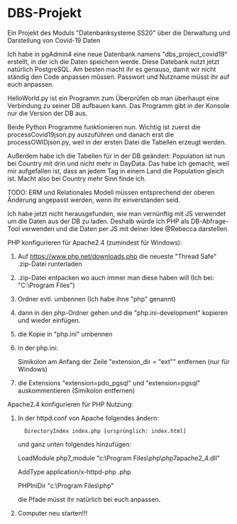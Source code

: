 # DBS-Projekt
Ein Projekt des Moduls "Datenbanksysteme SS20" über die Derwaltung und Darstellung von Covid-19 Daten

Ich habe in pgAdmin4 eine neue Datenbank namens "dbs_project_covid19" erstellt, in der ich die Daten speichern werde.
Diese Datebank nutzt jetzt natürlich PostgreSQL.
Am besten macht ihr es genauso, damit wir nicht ständig den Code anpassen müssen.
Passwort und Nutzname müsst ihr auf euch anpassen.

HelloWorld.py ist ein Programm zum Überprüfen ob man überhaupt eine Verbindung zu seiner DB aufbauen kann.
Das Programm gibt in der Konsole nur die Version der DB aus.

Beide Python Programme funktionieren nun. Wichtig ist zuerst die processCovid19json.py auszuführen und danach erst die processOWIDjson.py,
weil in der ersten Datei die Tabellen erzeugt werden.

Außerdem habe ich die Tabellen für in der DB geändert: Population ist nun bei Country mit drin und nicht mehr in DayData. Das habe ich gemacht, weil mir aufgefallen ist,
dass an jedem Tag in einem Land die Population gleich ist. Macht also bei Country mehr Sinn finde ich.

TODO: ERM und Relationales Modell müssen entsprechend der oberen Änderung angepasst werden, wenn ihr einverstanden seid.

Ich habe jetzt nicht herausgefunden, wie man vernünftig mit JS verwendet um die Daten aus der DB zu laden.
Deshalb würde ich PHP als DB-Abfrage-Tool verwenden und die Daten per JS mit deiner Idee @Rebecca darstellen.

PHP konfigurieren für Apache2.4 (zumindest für Windows):
 1. Auf https://www.php.net/downloads.php die neueste "Thread Safe" .zip-Datei runterladen
 2. .zip-Datei entpacken wo auch immer man diese haben will (Ich bei: "C:\Program Files\")
 3. Ordner evtl. umbennen (Ich habe ihne "php" genannt)
 4. dann in den php-Ordner gehen und die "php.ini-development" kopieren und wieder einfügen.
 5. die Kopie in "php.ini" umbennen
 6. in der php.ini:
 
    Simikolon am Anfang der Zeile "extension_dir = "ext"" entfernen (nur für Windows)
    
 7. die Extensions "extension=pdo_pgsql" und "extension=pgsql" auskommentieren (Simikolon entfernen)

Apache2.4 konfigurieren für PHP Nutzung:
 1. In der httpd.conf von Apache folgendes ändern:
      <IfModule dir_module>
 
          DirectoryIndex index.php [ursprünglich: index.html] 

       </IfModule>
    
    und ganz unten folgendes hinzufügen:
   
      LoadModule php7_module "c:\Program Files\php\php7apache2_4.dll"
      
      AddType application/x-httpd-php .php
      
      PHPIniDir "c:\Program Files\php"
      
    die Pfade müsst ihr natürlich bei euch anpassen.
 
 2. Computer neu starten!!!
